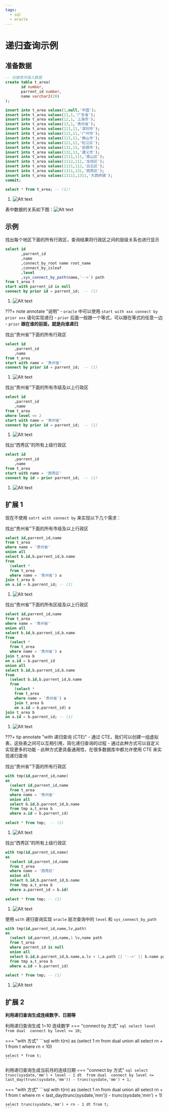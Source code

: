 ```yaml
---
tags:
  - sql
  - oracle
---
```

# 递归查询示例

## 准备数据

```sql
-- 创建表并插入数据
create table t_area(
       id number,
       parrent_id number,
       name varchar2(20)
);

insert into t_area values(1,null,'中国');
insert into t_area values(11,1,'广东省');
insert into t_area values(12,1,'上海市');
insert into t_area values(13,1,'贵州省');
insert into t_area values(111,11,'深圳市');
insert into t_area values(112,11,'广州市');
insert into t_area values(113,11,'佛山市');
insert into t_area values(121,12,'松江区');
insert into t_area values(131,13,'安顺市');
insert into t_area values(132,13,'遵义市');
insert into t_area values(1111,111,'南山区');
insert into t_area values(1112,111,'龙岗区');
insert into t_area values(1121,112,'白云区');
insert into t_area values(1311,131,'西秀区');
insert into t_area values(13111,1311,'大西桥镇');
commit; 

select * from t_area; -- (1)!
```

1.  ![Alt text](./assets/img1.png)


表中数据的关系如下图：![Alt text](./assets/tree.png)

## 示例

找出每个地区下面的所有行政区，查询结果将行政区之间的层级关系也进行显示
```sql
select id
       ,parrent_id
       ,name  
       ,connect_by_root name root_name
       ,connect_by_isleaf 
       ,level 
       ,sys_connect_by_path(name,'-->') path 
from t_area t 
start with parrent_id is null 
connect by prior id = parrent_id;  -- (1)
```

1.  ![Alt text](./assets/img2.png)

???+ note annotate "说明"
    - `oracle` 中可以使用 `start with xxx connect by prior xxx` 语句实现递归 
    - `prior` 后面一般跟一个等式，可以跟在等式的任意一边
    - `prior` **跟在谁的前面，就是向谁递归**

找出“贵州省”下面的所有行政区

```sql
select id
    ,parrent_id
    ,name
from t_area
start with name = '贵州省' 
connect by prior id = parrent_id;  -- (1)
```

1.  ![Alt text](./assets/img3.png)

找出“贵州省”下面的所有市级及以上行政区

```sql
select id
    ,parrent_id
    ,name
from t_area
where level <= 2
start with name = '贵州省' 
connect by prior id = parrent_id;  -- (1)
```

1.  ![Alt text](./assets/img4.png)  

找出“西秀区”的所有上级行政区

```sql
select id
    ,parrent_id
    ,name
from t_area
start with name = '西秀区' 
connect by id = prior parrent_id;  -- (1)
```

1.  ![Alt text](./assets/img5.png)  


## 扩展 1


现在不使用 `satrt with connect by` 来实现以下几个需求：


找出“贵州省”下面的所有市级及以上行政区
```sql
select id,parrent_id,name
from t_area
where name = '贵州省'
union all
select b.id,b.parrent_id,b.name
from
  (select *
  from t_area
  where name = '贵州省') a
join t_area b
on a.id = b.parrent_id; -- (1)
```

1.  ![Alt text](./assets/img4-1711627596234-13.png)

找出“贵州省”下面的所有区级及以上行政区
```sql
select id,parrent_id,name
from t_area
where name = '贵州省'
union all
select b.id,b.parrent_id,b.name
from
  (select *
  from t_area
  where name = '贵州省') a
join t_area b
on a.id = b.parrent_id
union all
select b.id,b.parrent_id,b.name
from
  (select b.id,b.parrent_id,b.name
  from
    (select *
    from t_area
    where name = '贵州省') a
    join t_area b
    on a.id = b.parrent_id) a
join t_area b
on a.id = b.parrent_id; -- (1)
```

1.  ![Alt text](./assets/img6.png)


???+ tip annotate "with 递归查询 (CTE)"
    - 通过 CTE，我们可以创建一组虚拟表，这些表之间可以互相引用，简化递归查询的过程
    - 通过此种方式可以自定义实现更多的功能
    - 此种方式更具备通用性，在很多数据库中都允许使用 CTE 来实现递归查询 


找出“贵州省”下面的所有行政区
```sql
with tmp(id,parrent_id,name) 
as 
  (select id,parrent_id,name 
  from t_area 
  where name = '贵州省'
  union all
  select b.id,b.parrent_id,b.name  
  from tmp a,t_area b 
  where a.id = b.parrent_id)
  
select * from tmp;  -- (1)
```

1.  ![Alt text](./assets/img3-1711627612981-16.png)


找出“西秀区”的所有上级行政区
```sql
with tmp(id,parrent_id,name) 
as 
  (select id,parrent_id,name 
  from t_area 
  where name = '西秀区'
  union all
  select b.id,b.parrent_id,b.name  
  from tmp a,t_area b 
  where a.parrent_id = b.id)
  
select * from tmp; -- (1)
```

1.  ![Alt text](./assets/img5-1711627617648-18.png)

使用 `with` 递归查询实现 `oracle` 层次查询中的 `level` 和 `sys_connect_by_path`
```sql
with tmp(id,parrent_id,name,lv,path) 
as 
  (select id,parrent_id,name,1 lv,name path 
  from t_area 
  where parrent_id is null 
  union all
  select b.id,b.parrent_id,b.name,a.lv + 1,a.path || '-->' || b.name path 
  from tmp a,t_area b 
  where a.id = b.parrent_id)
  
select * from tmp; -- (1)
```

1.  ![Alt text](./assets/img7.png)


## 扩展 2 

**利用递归查询生成连续数字、日期等**

利用递归查询生成 1~10 连续数字
=== "connect by 方式"
    ```sql
    select level 
    from dual 
    connect by level <= 10;
    ```

=== "with 方式"
    ```sql
    with t(rn) 
    as 
    (select 1 rn from dual
    union all 
    select rn + 1 from t 
    where rn < 10)

    select * from t;
    ```

利用递归查询生成当前月的连续日期
=== "connect by 方式"
    ```sql
    select trunc(sysdate,'mm') + level - 1 dt 
    from dual 
    connect by level <= last_day(trunc(sysdate,'mm')) - trunc(sysdate,'mm') + 1;
    ```

=== "with 方式"
    ```sql
    with t(rn) 
    as 
    (select 1 rn from dual
    union all 
    select rn + 1 from t 
    where rn < last_day(trunc(sysdate,'mm')) - trunc(sysdate,'mm') + 1)

    select trunc(sysdate,'mm') + rn - 1 dt from t;
    ```
